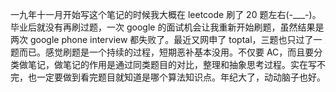 一九年十一月开始写这个笔记的时候我大概在 leetcode 刷了 20 题左右(-\_\_\_-)。毕业后就没有再刷过题，一次 google 的面试机会让我重新开始刷题，虽然结果是两次 google phone interview 都失败了。最近又网申了 toptal，三题也只过了一题而已。感觉刷题是一个持续的过程，短期恶补基本没用。不仅要 AC，而且要分类做笔记，做笔记的作用是通过同类题目的对比，整理和抽象思考过程。实在写不完，也一定要做到看完题目就知道是哪个算法知识点。年纪大了，动动脑子也好。
